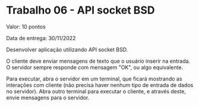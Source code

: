 # Trabalho 06 - API socket BSD

Valor: 10 pontos

Data de entrega: 30/11/2022

Desenvolver aplicação utilizando API socket BSD.

O cliente deve enviar mensagens de texto que o usuário inserir na entrada. O servidor sempre responde com mensagem "OK", ou algo equivalente.

Para executar, abra o servidor em um terminal, que ficará mostrando as interações com cliente (não precisa haver nenhum tipo de entrada de dados no servidor). Abra outro terminal para executar o cliente, e através deste, envie mensagens para o servidor.
